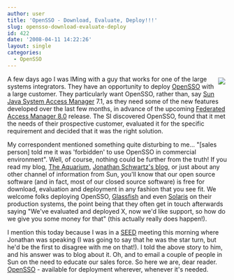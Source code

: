 ```yaml
---
author: user
title: 'OpenSSO - Download, Evaluate, Deploy!!!'
slug: opensso-download-evaluate-deploy
id: 422
date: '2008-04-11 14:22:26'
layout: single
categories:
  - OpenSSO
---
```


<span style="margin: 5px; float: right;">[![](https://opensso.dev.java.net/images/logo.gif)](http://opensso.org/)</span>

A few days ago I was IMing with a guy that works for one of the large systems integrators. They have an opportunity to deploy [OpenSSO](http://opensso.org/) with a large customer. They particularly want OpenSSO, rather than, say [Sun Java System Access Manager](http://www.sun.com/software/products/access_mgr/) 7.1, as they need some of the new features developed over the last few months, in advance of the upcoming [Federated Access Manager 8.0](http://blogs.sun.com/raskin/entry/federated_access_manager_roadmap) release. The SI discovered OpenSSO, found that it met the needs of their prospective customer, evaluated it for the specific requirement and decided that it was the right solution.

My correspondent mentioned something quite disturbing to me... "[sales person] told me it was 'forbidden' to use OpenSSO in commercial environment". Well, of course, nothing could be further from the truth! If you read my blog, [The Aquarium](http://blogs.sun.com/theaquarium/), [Jonathan Schwartz's blog](http://blogs.sun.com/jonathan/), or just about any other channel of information from Sun, you'll know that our open source software (and in fact, most of our closed source software) is free for download, evaluation and deployment in any fashion that you see fit. We welcome folks deploying OpenSSO, [Glassfish](http://glassfish.org/) and even [Solaris](http://www.sun.com/software/solaris/) on their production systems, the point being that they often get in touch afterwards saying "We've evaluated and deployed X, now we'd like support, so how do we give you some money for that" (this actually really does happen!).

I mention this today because I was in a [SEED](http://research.sun.com/SEED/) meeting this morning where Jonathan was speaking (I was going to say that he was the star turn, but he'd be the first to disagree with me on that!). I told the above story to him, and his answer was to blog about it. Oh, and to email a couple of people in Sun on the need to educate our sales force. So here we are, dear reader. [OpenSSO](http://opensso.org/) - available for deployment wherever, whenever it's needed.